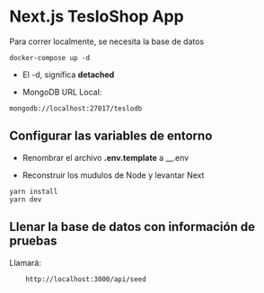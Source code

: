 # Next.js TesloShop App

Para correr localmente, se necesita la base de datos
```
docker-compose up -d
```

* El -d, significa __detached__

* MongoDB URL Local:
```
mongodb://localhost:27017/teslodb
```


## Configurar las variables de entorno
* Renombrar el archivo __.env.template__ a __.env

* Reconstruir los mudulos de Node y levantar Next
```
yarn install
yarn dev
```

## Llenar la base de datos con información de pruebas

Llamará:
```
    http://localhost:3000/api/seed
```